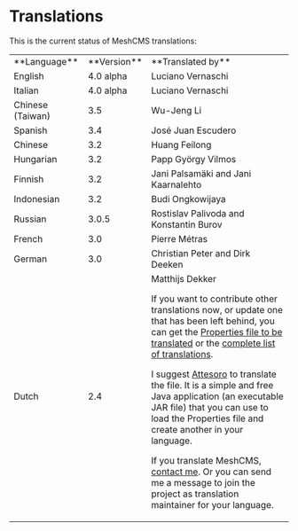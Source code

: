 # Translations

This is the current status of MeshCMS translations:

<table class="tablelisting" border="0" cellspacing="1" cellpadding="3" align="center">
<tbody>
<tr>
<td>**Language**
<td>**Version**
<td>**Translated by**

<tr>
<td>English
<td>4.0 alpha
<td>Luciano Vernaschi

<tr>
<td>Italian
<td>4.0 alpha
<td>Luciano Vernaschi

<tr>
<td>Chinese (Taiwan)
<td>3.5
<td>Wu-Jeng Li

<tr>
<td>Spanish
<td>3.4
<td>Jos&eacute; Juan Escudero

<tr>
<td>Chinese
<td>3.2
<td>Huang Feilong

<tr>
<td>Hungarian
<td>3.2
<td>Papp Gy&ouml;rgy Vilmos

<tr>
<td>Finnish
<td>3.2
<td>Jani Palsam&auml;ki and Jani Kaarnalehto

<tr>
<td>Indonesian
<td>3.2
<td>Budi Ongkowijaya

<tr>
<td>Russian
<td>3.0.5
<td>Rostislav Palivoda and Konstantin Burov

<tr>
<td>French
<td>3.0
<td>Pierre M&eacute;tras

<tr>
<td>German
<td>3.0
<td>Christian Peter and Dirk Deeken

<tr>
<td>Dutch
<td>2.4
<td>Matthijs Dekker

If you want to contribute other translations now, or update one that has been left behind, you can get the [ Properties file to be translated](http://meshcms.svn.sourceforge.net/viewvc/meshcms/meshcms3/trunk/src/java/org/meshcms/webui/Locales.properties?content-type=text%2Fplain) or the [ complete list of translations](http://meshcms.svn.sourceforge.net/viewvc/meshcms/meshcms3/trunk/src/java/org/meshcms/webui/).

I suggest [Attesoro](http://attesoro.org/) to translate the file. It is a simple and free Java application (an executable JAR file) that you can use to load the Properties file and create another in your language.

If you translate MeshCMS, [contact me](../../contact.html). Or you can send me a message to join the project as translation maintainer for your language.